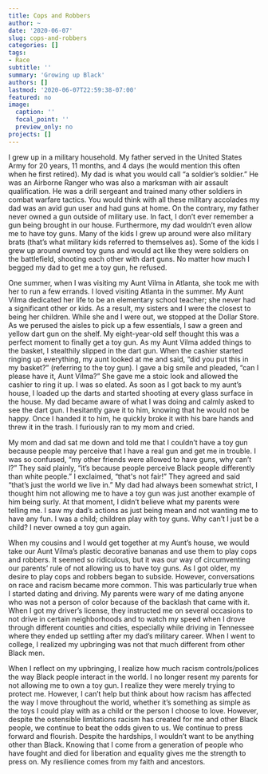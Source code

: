```yaml
---
title: Cops and Robbers
author: ~
date: '2020-06-07'
slug: cops-and-robbers
categories: []
tags: 
- Race
subtitle: ''
summary: 'Growing up Black'
authors: []
lastmod: '2020-06-07T22:59:38-07:00'
featured: no
image:
  caption: ''
  focal_point: ''
  preview_only: no
projects: []
---
```

I grew up in a military household. My father served in the United States Army for 20 years, 11 months, and 4 days (he would mention this often when he first retired). My dad is what you would call “a soldier’s soldier.” He was an Airborne Ranger who was also a marksman with air assault qualification. He was a drill sergeant and trained many other soldiers in combat warfare tactics. You would think with all these military accolades my dad was an avid gun user and had guns at home. On the contrary, my father never owned a gun outside of military use. In fact, I don’t ever remember a gun being brought in our house. Furthermore, my dad wouldn’t even allow me to have toy guns. Many of the kids I grew up around were also military brats (that’s what military kids referred to themselves as). Some of the kids I grew up around owned toy guns and would act like they were soldiers on the battlefield, shooting each other with dart guns. No matter how much I begged my dad to get me a toy gun, he refused. 

One summer, when I was visiting my Aunt Vilma in Atlanta, she took me with her to run a few errands. I loved visiting Atlanta in the summer. My Aunt Vilma dedicated her life to be an elementary school teacher; she never had a significant other or kids. As a result, my sisters and I were the closest to being her children. While she and I were out, we stopped at the Dollar Store. As we perused the aisles to pick up a few essentials, I saw a green and yellow dart gun on the shelf. My eight-year-old self thought this was a perfect moment to finally get a toy gun. As my Aunt Vilma added things to the basket, I stealthily slipped in the dart gun. When the cashier started ringing up everything, my aunt looked at me and said, “did you put this in my basket?” (referring to the toy gun). I gave a big smile and pleaded, “can I please have it, Aunt Vilma?” She gave me a stoic look and allowed the cashier to ring it up. I was so elated. As soon as I got back to my aunt’s house, I loaded up the darts and started shooting at every glass surface in the house. My dad became aware of what I was doing and calmly asked to see the dart gun. I hesitantly gave it to him, knowing that he would not be happy. Once I handed it to him, he quickly broke it with his bare hands and threw it in the trash. I furiously ran to my mom and cried. 

My mom and dad sat me down and told me that I couldn’t have a toy gun because people may perceive that I have a real gun and get me in trouble. I was so confused, “my other friends were allowed to have guns, why can’t I?” They said plainly, “it’s because people perceive Black people differently than white people.” I exclaimed, “that's not fair!” They agreed and said “that’s just the world we live in.” My dad had always been somewhat strict, I thought him not allowing me to have a toy gun was just another example of him being surly. At that moment, I didn’t believe what my parents were telling me. I saw my dad’s actions as just being mean and not wanting me to have any fun. I was a child; children play with toy guns. Why can’t I just be a child? I never owned a toy gun again.

When my cousins and I would get together at my Aunt’s house, we would take our Aunt Vilma’s plastic decorative bananas and use them to play cops and robbers. It seemed so ridiculous, but it was our way of circumventing our parents’ rule of not allowing us to have toy guns. As I got older, my desire to play cops and robbers began to subside. However, conversations on race and racism became more common. This was particularly true when I started dating and driving. My parents were wary of me dating anyone who was not a person of color because of the backlash that came with it. When I got my driver’s license, they instructed me on several occasions to not drive in certain neighborhoods and to watch my speed when I drove through different counties and cities, especially while driving in Tennessee where they ended up settling after my dad’s military career. When I went to college, I realized my upbringing was not that much different from other Black men.  

When I reflect on my upbringing, I realize how much racism controls/polices the way Black people interact in the world. I no longer resent my parents for not allowing me to own a toy gun. I realize they were merely trying to protect me. However, I can’t help but think about how racism has affected the way I move throughout the world, whether it’s something as simple as the toys I could play with as a child or the person I choose to love. However, despite the ostensible limitations racism has created for me and other Black people, we continue to beat the odds given to us. We continue to press forward and flourish. Despite the hardships, I wouldn’t want to be anything other than Black. Knowing that I come from a generation of people who have fought and died for liberation and equality gives me the strength to press on. My resilience comes from my faith and ancestors. 



